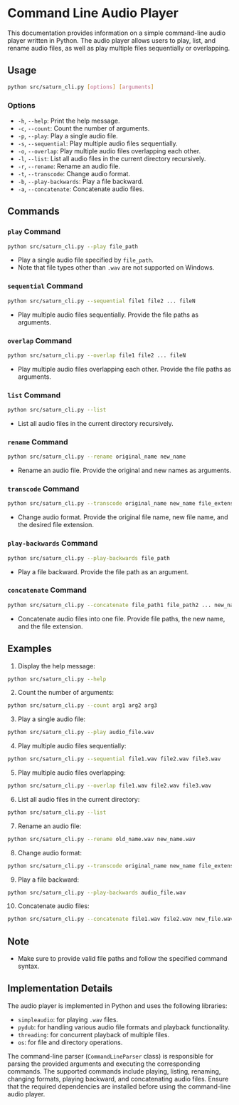 # Command Line Audio Player

This documentation provides information on a simple command-line audio player written in Python. The audio player allows users to play, list, and rename audio files, as well as play multiple files sequentially or overlapping.

## Usage

```bash
python src/saturn_cli.py [options] [arguments]
```

### Options

- `-h`, `--help`: Print the help message.
- `-c`, `--count`: Count the number of arguments.
- `-p`, `--play`: Play a single audio file.
- `-s`, `--sequential`: Play multiple audio files sequentially.
- `-o`, `--overlap`: Play multiple audio files overlapping each other.
- `-l`, `--list`: List all audio files in the current directory recursively.
- `-r`, `--rename`: Rename an audio file.
- `-t`, `--transcode`: Change audio format.
- `-b`, `--play-backwards`: Play a file backward.
- `-a`, `--concatenate`: Concatenate audio files.

## Commands

### `play` Command

```bash
python src/saturn_cli.py --play file_path
```

- Play a single audio file specified by `file_path`.
- Note that file types other than `.wav` are not supported on Windows.

### `sequential` Command

```bash
python src/saturn_cli.py --sequential file1 file2 ... fileN
```

- Play multiple audio files sequentially. Provide the file paths as arguments.

### `overlap` Command

```bash
python src/saturn_cli.py --overlap file1 file2 ... fileN
```

- Play multiple audio files overlapping each other. Provide the file paths as arguments.

### `list` Command

```bash
python src/saturn_cli.py --list
```

- List all audio files in the current directory recursively.

### `rename` Command

```bash
python src/saturn_cli.py --rename original_name new_name
```

- Rename an audio file. Provide the original and new names as arguments.

### `transcode` Command

```bash
python src/saturn_cli.py --transcode original_name new_name file_extension
```

- Change audio format. Provide the original file name, new file name, and the desired file extension.

### `play-backwards` Command

```bash
python src/saturn_cli.py --play-backwards file_path
```

- Play a file backward. Provide the file path as an argument.

### `concatenate` Command

```bash
python src/saturn_cli.py --concatenate file_path1 file_path2 ... new_name extension
```

- Concatenate audio files into one file. Provide file paths, the new name, and the file extension.

## Examples

1. Display the help message:

```bash
python src/saturn_cli.py --help
```

2. Count the number of arguments:

```bash
python src/saturn_cli.py --count arg1 arg2 arg3
```

3. Play a single audio file:

```bash
python src/saturn_cli.py --play audio_file.wav
```

4. Play multiple audio files sequentially:

```bash
python src/saturn_cli.py --sequential file1.wav file2.wav file3.wav
```

5. Play multiple audio files overlapping:

```bash
python src/saturn_cli.py --overlap file1.wav file2.wav file3.wav
```

6. List all audio files in the current directory:

```bash
python src/saturn_cli.py --list
```

7. Rename an audio file:

```bash
python src/saturn_cli.py --rename old_name.wav new_name.wav
```

8. Change audio format:

```bash
python src/saturn_cli.py --transcode original_name new_name file_extension
```

9. Play a file backward:

```bash
python src/saturn_cli.py --play-backwards audio_file.wav
```

10. Concatenate audio files:

```bash
python src/saturn_cli.py --concatenate file1.wav file2.wav new_file.wav wav
```

## Note

- Make sure to provide valid file paths and follow the specified command syntax.

## Implementation Details

The audio player is implemented in Python and uses the following libraries:

- `simpleaudio`: for playing `.wav` files.
- `pydub`: for handling various audio file formats and playback functionality.
- `threading`: for concurrent playback of multiple files.
- `os`: for file and directory operations.

The command-line parser (`CommandLineParser` class) is responsible for parsing the provided arguments and executing the corresponding commands. The supported commands include playing, listing, renaming, changing formats, playing backward, and concatenating audio files. Ensure that the required dependencies are installed before using the command-line audio player.